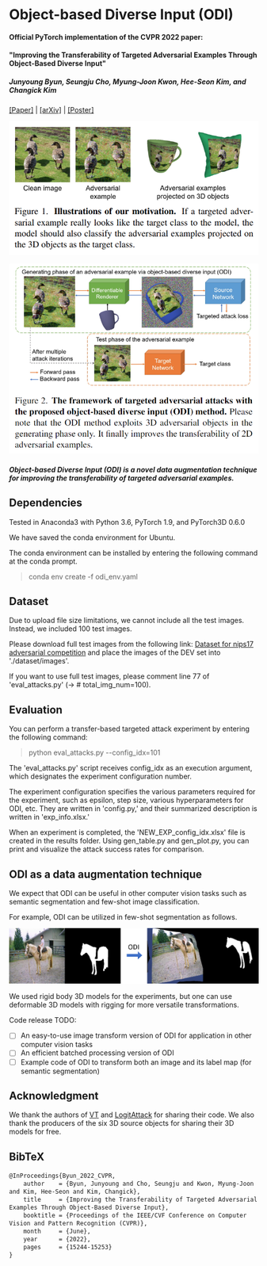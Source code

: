 # Object-based Diverse Input (ODI)

####  Official PyTorch implementation of the CVPR 2022 paper:
#### "Improving the Transferability of Targeted Adversarial Examples Through Object-Based Diverse Input"
##### *Junyoung Byun, Seungju Cho, Myung-Joon Kwon, Hee-Seon Kim, and Changick Kim*

[[Paper]](https://openaccess.thecvf.com/content/CVPR2022/papers/Byun_Improving_the_Transferability_of_Targeted_Adversarial_Examples_Through_Object-Based_Diverse_CVPR_2022_paper.pdf) | [[arXiv]](https://arxiv.org/abs/2203.09123) | [[Poster]](https://drive.google.com/file/d/1n0vHhYy0JAcbUshMWCbB_LbpoD03BJxB/view?usp=sharing)

<center>

![ODI_fig1](fig1.png)

![ODI_fig2](fig2.png)

</center>

##### Object-based Diverse Input (ODI) is a novel data augmentation technique for improving the transferability of targeted adversarial examples.


## Dependencies

Tested in Anaconda3 with Python 3.6, PyTorch 1.9, and PyTorch3D 0.6.0

We have saved the conda environment for Ubuntu.

The conda environment can be installed by entering the following command at the conda prompt.

> conda env create -f odi_env.yaml


## Dataset
Due to upload file size limitations, we cannot include all the test images. Instead, we included 100 test images.

Please download full test images from the following link: [Dataset for nips17 adversarial competition](https://github.com/cleverhans-lab/cleverhans/tree/master/cleverhans_v3.1.0/examples/nips17_adversarial_competition/dataset) and place the images of the DEV set into './dataset/images'.

If you want to use full test images, please comment line 77 of 'eval_attacks.py' (-> # total_img_num=100).

## Evaluation

You can perform a transfer-based targeted attack experiment by entering the following command:

> python eval_attacks.py --config_idx=101

The 'eval_attacks.py' script receives config_idx as an execution argument, which designates the experiment configuration number.

The experiment configuration specifies the various parameters required for the experiment, such as epsilon, step size, various hyperparameters for ODI, etc. They are written in 'config.py,' and their summarized description is written in 'exp_info.xlsx.'

When an experiment is completed, the 'NEW_EXP_config_idx.xlsx' file is created in the results folder.
Using gen_table.py and gen_plot.py, you can print and visualize the attack success rates for comparison.

## ODI as a data augmentation technique
We expect that ODI can be useful in other computer vision tasks such as semantic segmentation and few-shot image classification.

For example, ODI can be utilized in few-shot segmentation as follows.

<center>

![ODI_fig3](fig3.png)

</center>

We used rigid body 3D models for the experiments, but one can use deformable 3D models with rigging for more versatile transformations.

Code release TODO:
- [ ] An easy-to-use image transform version of ODI for application in other computer vision tasks
- [ ] An efficient batched processing version of ODI
- [ ] Example code of ODI to transform both an image and its label map (for semantic segmentation)

## Acknowledgment
We thank the authors of [VT](https://github.com/JHL-HUST/VT) and [LogitAttack](https://github.com/ZhengyuZhao/Targeted-Tansfer) for sharing their code. We also thank the producers of the six 3D source objects for sharing their 3D models for free.

## BibTeX
```
@InProceedings{Byun_2022_CVPR,
    author    = {Byun, Junyoung and Cho, Seungju and Kwon, Myung-Joon and Kim, Hee-Seon and Kim, Changick},
    title     = {Improving the Transferability of Targeted Adversarial Examples Through Object-Based Diverse Input},
    booktitle = {Proceedings of the IEEE/CVF Conference on Computer Vision and Pattern Recognition (CVPR)},
    month     = {June},
    year      = {2022},
    pages     = {15244-15253}
}
```